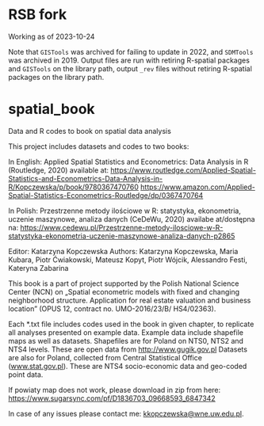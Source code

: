# RSB fork

Working as of 2023-10-24

Note that `GISTools` was archived for failing to update in 2022, and `SDMTools` was archived in 2019. Output files are run with retiring R-spatial packages and `GISTools` on the library path, output `_rev` files without retiring R-spatial packages on the library path. 


# spatial_book
Data and R codes to book on spatial data analysis

This project includes datasets and codes to two books:

In English: Applied Spatial Statistics and Econometrics: Data Analysis in R (Routledge, 2020) 
available at:
https://www.routledge.com/Applied-Spatial-Statistics-and-Econometrics-Data-Analysis-in-R/Kopczewska/p/book/9780367470760
https://www.amazon.com/Applied-Spatial-Statistics-Econometrics-Routledge/dp/0367470764

In Polish: Przestrzenne metody ilościowe w R: statystyka, ekonometria, uczenie maszynowe, analiza danych (CeDeWu, 2020)
availabe at/dostępna na: 
https://www.cedewu.pl/Przestrzenne-metody-ilosciowe-w-R-statystyka-ekonometria-uczenie-maszynowe-analiza-danych-p2865

Editor: Katarzyna Kopczewska
Authors: Katarzyna Kopczewska, Maria Kubara, Piotr Ćwiakowski, Mateusz Kopyt, Piotr Wójcik, Alessandro Festi, Kateryna Zabarina

This book is a part of project supported by the Polish National Science Center (NCN) on „Spatial econometric models with fixed and changing neighborhood structure. Application for real estate valuation and business location” (OPUS 12, contract no. UMO-2016/23/B/ HS4/02363).

Each *.txt file includes codes used in the book in given chapter, to replicate all analyses presented on example data. 
Example data include shapefile maps as well as datasets. 
Shapefiles are for Poland on NTS0, NTS2 and NTS4 levels. These are open data from http://www.gugik.gov.pl
Datasets are also for Poland, collected from Central Statistical Office (www.stat.gov.pl). These are NTS4 socio-economic data and geo-coded point data. 

If powiaty map does not work, please download in zip from here: https://www.sugarsync.com/pf/D1836703_09668593_6847342

In case of any issues please contact me: kkopczewska@wne.uw.edu.pl. 
